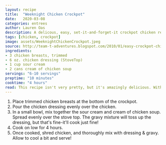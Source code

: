 ```yaml
---
layout: recipe
title:  "Weeknight Chicken Crockpot"
date:   2020-03-08
categories: entrees
author: Lauren Oas
description: A delicous, easy, set-it-and-forget-it crockpot chicken recipe.
tags: [chicken, crockpot]
image: assets/WeeknightChickenCrockpot.jpeg
source: http://team-t-adventures.blogspot.com/2010/01/easy-crockpot-chicken-stuffing.html
ingredients:
- 3 chicken breasts, trimmed
- 6 oz. chicken dressing (StoveTop)
- 1 cup sour cream
- 2 cans cream of chicken soup
servings: "6-10 servings"
preptime: "10 minutes"
cooktime: "4 hours"
read: This recipe isn't very pretty, but it's amazingly delicious. With only 4 ingredients, the prep time is minimal and the crockpot does all the work!
---
```

1. Place trimmed chicken breasts at the bottom of the crockpot.
2. Pour the chicken dressing evenly over the chicken.
3. In a small bowl, mix together the sour cream and cream of chicken soup. Spread evenly over the stove top. The gravy mixture will toss up the dressing, but that's fine-it'll cook just fine!
4. Cook on low for 4 hours. 
5. Once cooked, shred chicken, and thoroughly mix with dressing & gravy. Allow to cool a bit and serve!